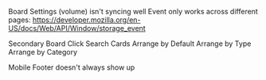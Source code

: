 Board Settings (volume) isn't syncing well
  Event only works across different pages:
  https://developer.mozilla.org/en-US/docs/Web/API/Window/storage_event

Secondary Board Click
  Search Cards
  Arrange by Default
  Arrange by Type
  Arrange by Category

Mobile
  Footer doesn't always show up
